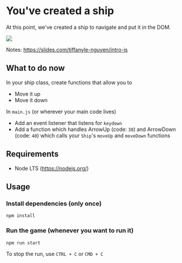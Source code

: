 # You've created a ship
At this point, we've created a ship to navigate and put it in the DOM.

![](https://github.com/sirMerr/spaceship-game/blob/1.creation_vaisseau/src/static/Spaceship.svg)

Notes: https://slides.com/tiffanyle-nguyen/intro-js

## What to do now
In your ship class, create functions that allow you to
* Move it up
* Move it down

In `main.js` (or wherever your main code lives)
* Add an event listener that listens for `keydown`
* Add a function which handles ArrowUp (code: `38`) and ArrowDown (code: `40`) which calls your `Ship`'s `moveUp` and `moveDown` functions

## Requirements
- Node LTS (https://nodejs.org/)

## Usage
### Install dependencies (only once)
```
npm install
```

### Run the game (whenever you want to run it)
```
npm run start
```
To stop the run, use `CTRL + C` or `CMD + C`
